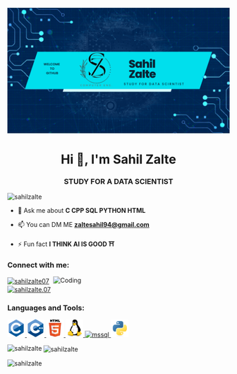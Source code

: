 ![logo](https://github.com/sahilzalte/sahilzalte/blob/main/subscribe%20now.png)<h1 align="center">Hi 👋, I'm Sahil Zalte</h1>
<h3 align="center">STUDY FOR A DATA SCIENTIST</h3>

<p align="left"> <img src="https://komarev.com/ghpvc/?username=sahilzalte&label=Profile%20views&color=0e75b6&style=flat" alt="sahilzalte" /> </p>

- 💬 Ask me about **C CPP SQL PYTHON HTML**

- 📫 You can DM ME **zaltesahil94@gmail.com**

- ⚡ Fun fact **I THINK AI IS GOOD ⛩️**

<h3 align="left">Connect with me:</h3>
<img align="right" alt="Coding"width="400"src="https://camo.githubusercontent.com/2366b34bb903c09617990fb5fff4622f3e941349e846ddb7e73df872a9d21233/68747470733a2f2f63646e2e6472696262626c652e636f6d2f75736572732f3733303730332f73637265656e73686f74732f363538313234332f6176656e746f2e676966">

<p align="left">
<a href="https://twitter.com/sahilzalte07" target="blank"><img align="center" src="https://raw.githubusercontent.com/rahuldkjain/github-profile-readme-generator/master/src/images/icons/Social/twitter.svg" alt="sahilzalte07" height="30" width="40" /></a>
<a href="https://instagram.com/sahilzalte.07" target="blank"><img align="center" src="https://raw.githubusercontent.com/rahuldkjain/github-profile-readme-generator/master/src/images/icons/Social/instagram.svg" alt="sahilzalte.07" height="30" width="40" /></a>
</p>

<h3 align="left">Languages and Tools:</h3>
<p align="left"> <a href="https://www.cprogramming.com/" target="_blank" rel="noreferrer"> <img src="https://raw.githubusercontent.com/devicons/devicon/master/icons/c/c-original.svg" alt="c" width="40" height="40"/> </a> <a href="https://www.w3schools.com/cpp/" target="_blank" rel="noreferrer"> <img src="https://raw.githubusercontent.com/devicons/devicon/master/icons/cplusplus/cplusplus-original.svg" alt="cplusplus" width="40" height="40"/> </a> <a href="https://www.w3.org/html/" target="_blank" rel="noreferrer"> <img src="https://raw.githubusercontent.com/devicons/devicon/master/icons/html5/html5-original-wordmark.svg" alt="html5" width="40" height="40"/> </a> <a href="https://www.linux.org/" target="_blank" rel="noreferrer"> <img src="https://raw.githubusercontent.com/devicons/devicon/master/icons/linux/linux-original.svg" alt="linux" width="40" height="40"/> </a> <a href="https://www.microsoft.com/en-us/sql-server" target="_blank" rel="noreferrer"> <img src="https://www.svgrepo.com/show/303229/microsoft-sql-server-logo.svg" alt="mssql" width="40" height="40"/> </a> <a href="https://www.python.org" target="_blank" rel="noreferrer"> <img src="https://raw.githubusercontent.com/devicons/devicon/master/icons/python/python-original.svg" alt="python" width="40" height="40"/> </a> </p>

<p><img align="left" src="https://github-readme-stats.vercel.app/api/top-langs?username=sahilzalte&show_icons=true&locale=en&layout=compact" alt="sahilzalte" /></p>

<p>&nbsp;<img align="center" src="https://github-readme-stats.vercel.app/api?username=sahilzalte&show_icons=true&locale=en" alt="sahilzalte" /></p>

<p><img align="center" src="https://github-readme-streak-stats.herokuapp.com/?user=sahilzalte&" alt="sahilzalte" /></p>
